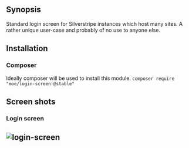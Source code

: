 ## Synopsis

Standard login screen for Silverstripe instances which host many sites. A rather unique user-case and probably of no 
use to anyone else.  

## Installation

### Composer
Ideally composer will be used to install this module. 
```composer require "moe/login-screen:@stable"```

## Screen shots

### Login screen
![login-screen](https://github.com/peavers/silverstripe-full-calendar/blob/master/images/screens/calendar.png?raw=true 
"Calendar view")
---------------------------------------

